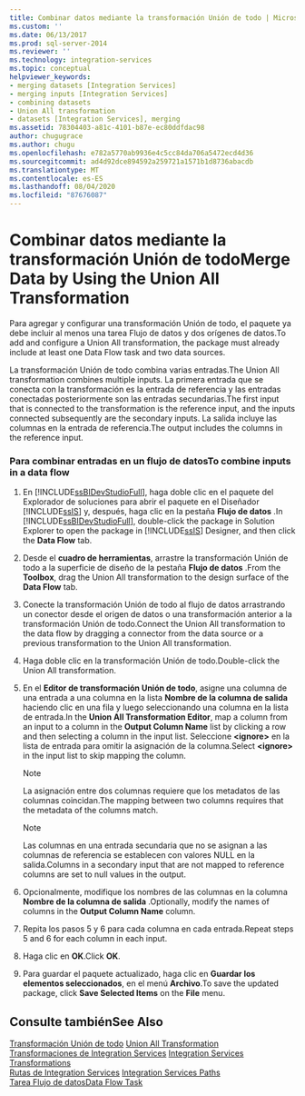 ```yaml
---
title: Combinar datos mediante la transformación Unión de todo | Microsoft Docs
ms.custom: ''
ms.date: 06/13/2017
ms.prod: sql-server-2014
ms.reviewer: ''
ms.technology: integration-services
ms.topic: conceptual
helpviewer_keywords:
- merging datasets [Integration Services]
- merging inputs [Integration Services]
- combining datasets
- Union All transformation
- datasets [Integration Services], merging
ms.assetid: 78304403-a81c-4101-b87e-ec80ddfdac98
author: chugugrace
ms.author: chugu
ms.openlocfilehash: e782a5770ab9936e4c5cc84da706a5472ecd4d36
ms.sourcegitcommit: ad4d92dce894592a259721a1571b1d8736abacdb
ms.translationtype: MT
ms.contentlocale: es-ES
ms.lasthandoff: 08/04/2020
ms.locfileid: "87676087"
---
```

# <a name="merge-data-by-using-the-union-all-transformation"></a><span data-ttu-id="9d8c0-102">Combinar datos mediante la transformación Unión de todo</span><span class="sxs-lookup"><span data-stu-id="9d8c0-102">Merge Data by Using the Union All Transformation</span></span>
  <span data-ttu-id="9d8c0-103">Para agregar y configurar una transformación Unión de todo, el paquete ya debe incluir al menos una tarea Flujo de datos y dos orígenes de datos.</span><span class="sxs-lookup"><span data-stu-id="9d8c0-103">To add and configure a Union All transformation, the package must already include at least one Data Flow task and two data sources.</span></span>  
  
 <span data-ttu-id="9d8c0-104">La transformación Unión de todo combina varias entradas.</span><span class="sxs-lookup"><span data-stu-id="9d8c0-104">The Union All transformation combines multiple inputs.</span></span> <span data-ttu-id="9d8c0-105">La primera entrada que se conecta con la transformación es la entrada de referencia y las entradas conectadas posteriormente son las entradas secundarias.</span><span class="sxs-lookup"><span data-stu-id="9d8c0-105">The first input that is connected to the transformation is the reference input, and the inputs connected subsequently are the secondary inputs.</span></span> <span data-ttu-id="9d8c0-106">La salida incluye las columnas en la entrada de referencia.</span><span class="sxs-lookup"><span data-stu-id="9d8c0-106">The output includes the columns in the reference input.</span></span>  
  
### <a name="to-combine-inputs-in-a-data-flow"></a><span data-ttu-id="9d8c0-107">Para combinar entradas en un flujo de datos</span><span class="sxs-lookup"><span data-stu-id="9d8c0-107">To combine inputs in a data flow</span></span>  
  
1.  <span data-ttu-id="9d8c0-108">En [!INCLUDE[ssBIDevStudioFull](../../../includes/ssbidevstudiofull-md.md)], haga doble clic en el paquete del Explorador de soluciones para abrir el paquete en el Diseñador [!INCLUDE[ssIS](../../../includes/ssis-md.md)] y, después, haga clic en la pestaña **Flujo de datos** .</span><span class="sxs-lookup"><span data-stu-id="9d8c0-108">In [!INCLUDE[ssBIDevStudioFull](../../../includes/ssbidevstudiofull-md.md)], double-click the package in Solution Explorer to open the package in [!INCLUDE[ssIS](../../../includes/ssis-md.md)] Designer, and then click the **Data Flow** tab.</span></span>  
  
2.  <span data-ttu-id="9d8c0-109">Desde el **cuadro de herramientas**, arrastre la transformación Unión de todo a la superficie de diseño de la pestaña **Flujo de datos** .</span><span class="sxs-lookup"><span data-stu-id="9d8c0-109">From the **Toolbox**, drag the Union All transformation to the design surface of the **Data Flow** tab.</span></span>  
  
3.  <span data-ttu-id="9d8c0-110">Conecte la transformación Unión de todo al flujo de datos arrastrando un conector desde el origen de datos o una transformación anterior a la transformación Unión de todo.</span><span class="sxs-lookup"><span data-stu-id="9d8c0-110">Connect the Union All transformation to the data flow by dragging a connector from the data source or a previous transformation to the Union All transformation.</span></span>  
  
4.  <span data-ttu-id="9d8c0-111">Haga doble clic en la transformación Unión de todo.</span><span class="sxs-lookup"><span data-stu-id="9d8c0-111">Double-click the Union All transformation.</span></span>  
  
5.  <span data-ttu-id="9d8c0-112">En el **Editor de transformación Unión de todo**, asigne una columna de una entrada a una columna en la lista **Nombre de la columna de salida** haciendo clic en una fila y luego seleccionando una columna en la lista de entrada.</span><span class="sxs-lookup"><span data-stu-id="9d8c0-112">In the **Union All Transformation Editor**, map a column from an input to a column in the **Output Column Name** list by clicking a row and then selecting a column in the input list.</span></span> <span data-ttu-id="9d8c0-113">Seleccione **\<ignore>** en la lista de entrada para omitir la asignación de la columna.</span><span class="sxs-lookup"><span data-stu-id="9d8c0-113">Select **\<ignore>** in the input list to skip mapping the column.</span></span>  
  
    > [!NOTE]  
    >  <span data-ttu-id="9d8c0-114">La asignación entre dos columnas requiere que los metadatos de las columnas coincidan.</span><span class="sxs-lookup"><span data-stu-id="9d8c0-114">The mapping between two columns requires that the metadata of the columns match.</span></span>  
  
    > [!NOTE]  
    >  <span data-ttu-id="9d8c0-115">Las columnas en una entrada secundaria que no se asignan a las columnas de referencia se establecen con valores NULL en la salida.</span><span class="sxs-lookup"><span data-stu-id="9d8c0-115">Columns in a secondary input that are not mapped to reference columns are set to null values in the output.</span></span>  
  
6.  <span data-ttu-id="9d8c0-116">Opcionalmente, modifique los nombres de las columnas en la columna **Nombre de la columna de salida** .</span><span class="sxs-lookup"><span data-stu-id="9d8c0-116">Optionally, modify the names of columns in the **Output Column Name** column.</span></span>  
  
7.  <span data-ttu-id="9d8c0-117">Repita los pasos 5 y 6 para cada columna en cada entrada.</span><span class="sxs-lookup"><span data-stu-id="9d8c0-117">Repeat steps 5 and 6 for each column in each input.</span></span>  
  
8.  <span data-ttu-id="9d8c0-118">Haga clic en **OK**.</span><span class="sxs-lookup"><span data-stu-id="9d8c0-118">Click **OK**.</span></span>  
  
9. <span data-ttu-id="9d8c0-119">Para guardar el paquete actualizado, haga clic en **Guardar los elementos seleccionados**, en el menú **Archivo**.</span><span class="sxs-lookup"><span data-stu-id="9d8c0-119">To save the updated package, click **Save Selected Items** on the **File** menu.</span></span>  
  
## <a name="see-also"></a><span data-ttu-id="9d8c0-120">Consulte también</span><span class="sxs-lookup"><span data-stu-id="9d8c0-120">See Also</span></span>  
 <span data-ttu-id="9d8c0-121">[Transformación Unión de todo](union-all-transformation.md) </span><span class="sxs-lookup"><span data-stu-id="9d8c0-121">[Union All Transformation](union-all-transformation.md) </span></span>  
 <span data-ttu-id="9d8c0-122">[Transformaciones de Integration Services](integration-services-transformations.md) </span><span class="sxs-lookup"><span data-stu-id="9d8c0-122">[Integration Services Transformations](integration-services-transformations.md) </span></span>  
 <span data-ttu-id="9d8c0-123">[Rutas de Integration Services](../integration-services-paths.md) </span><span class="sxs-lookup"><span data-stu-id="9d8c0-123">[Integration Services Paths](../integration-services-paths.md) </span></span>  
 [<span data-ttu-id="9d8c0-124">Tarea Flujo de datos</span><span class="sxs-lookup"><span data-stu-id="9d8c0-124">Data Flow Task</span></span>](../../control-flow/data-flow-task.md)  
  
  

